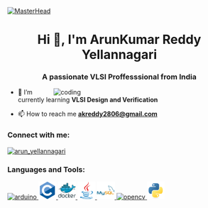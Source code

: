 [![MasterHead](https://www.bing.com/images/search?view=detailV2&ccid=bfkv4gxn&id=9A4690C561FF1D4D2E6576F2CD4B557C3934A8E9&thid=OIP.bfkv4gxnHQSi8rzEkGx-SgHaEM&mediaurl=https%3a%2f%2fdemotix.com%2fwp-content%2fuploads%2f2019%2f06%2fHow-to-Hire-Web-Developer.gif&exph=850&expw=1500&q=banner+for+git+hub+gif&simid=608037236498124008&FORM=IRPRST&ck=5CEAF242F3ABB6AF3FB68C485C8DFEFC&selectedIndex=112&ajaxhist=0&ajaxserp=0)](https://Arun-Yellannagari.io)
<h1 align="center">Hi 👋, I'm ArunKumar Reddy Yellannagari</h1>
<h3 align="center">A passionate VLSI Proffesssional from India</h3>
<img align="right" alt="coding" width="400" src="https://images.squarespace-cdn.com/content/v1/5769fc401b631bab1addb2ab/1541580611624-TE64QGKRJG8SWAIUS7NS/coding-freak.gif">

- 🌱 I’m currently learning **VLSI Design and Verification**

- 📫 How to reach me **akreddy2806@gmail.com**

<h3 align="left">Connect with me:</h3>
<p align="left">
<a href="https://instagram.com/arun_yellannagari" target="blank"><img align="center" src="https://raw.githubusercontent.com/rahuldkjain/github-profile-readme-generator/master/src/images/icons/Social/instagram.svg" alt="arun_yellannagari" height="30" width="40" /></a>
</p>

<h3 align="left">Languages and Tools:</h3>
<p align="left"> <a href="https://www.arduino.cc/" target="_blank" rel="noreferrer"> <img src="https://cdn.worldvectorlogo.com/logos/arduino-1.svg" alt="arduino" width="40" height="40"/> </a>  <a href="https://www.cprogramming.com/" target="_blank" rel="noreferrer"> <img src="https://raw.githubusercontent.com/devicons/devicon/master/icons/c/c-original.svg" alt="c" width="40" height="40"/> </a> <a href="https://www.docker.com/" target="_blank" rel="noreferrer"> <img src="https://raw.githubusercontent.com/devicons/devicon/master/icons/docker/docker-original-wordmark.svg" alt="docker" width="40" height="40"/> </a> <a href="https://www.java.com" target="_blank" rel="noreferrer"> <img src="https://raw.githubusercontent.com/devicons/devicon/master/icons/java/java-original.svg" alt="java" width="40" height="40"/> </a>  <a href="https://www.mysql.com/" target="_blank" rel="noreferrer"> <img src="https://raw.githubusercontent.com/devicons/devicon/master/icons/mysql/mysql-original-wordmark.svg" alt="mysql" width="40" height="40"/> </a> <a href="https://opencv.org/" target="_blank" rel="noreferrer"> <img src="https://www.vectorlogo.zone/logos/opencv/opencv-icon.svg" alt="opencv" width="40" height="40"/> </a> <a href="https://www.python.org" target="_blank" rel="noreferrer"> <img src="https://raw.githubusercontent.com/devicons/devicon/master/icons/python/python-original.svg" alt="python" width="40" height="40"/> </a> </p>
